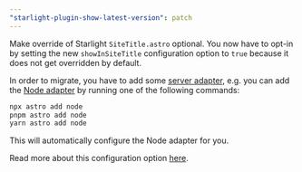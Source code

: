 ```yaml
---
"starlight-plugin-show-latest-version": patch
---
```


Make override of Starlight `SiteTitle.astro` optional. You now have to opt-in by setting the new `showInSiteTitle` configuration option to `true` because it does not get overridden by default. 

In order to migrate, you have to add some [server adapter](https://docs.astro.build/en/guides/on-demand-rendering/#server-adapters), e.g. you can add the [Node adapter](https://docs.astro.build/en/guides/integrations-guide/node/) by running one of the following commands:

```bash
npx astro add node
pnpm astro add node
yarn astro add node
```

This will automatically configure the Node adapter for you.

Read more about this configuration option [here](https://starlight-plugin-show-latest-version.trueberryless.org/configuration/#showinsitetitle).
